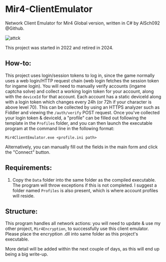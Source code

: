 # Mir4-ClientEmulator
Network Client Emulator for Mir4 Global version, written in C# by AlSch092 @Github. 

![attck](https://github.com/user-attachments/assets/3aaf7133-67af-4e65-bd2f-1f204b8a16f9)  

This project was started in 2022 and retired in 2024.  

## How-to:  
This project uses login/session tokens to log in, since the game normally uses a web login/HTTP request chain (web login fetches the session token for ingame login). You will need to manually verify accounts (ingame captcha solve) and collect a working login token for your account, along with the `deviceId` for that account. Each account has a static deviceId along with a login token which changes every 24h (or 72h if your character is above level 70). This can be collected by using an HTTPS analyzer such as Fiddler and viewing the `/auth/verify` POST request. Once you've collected your login token & deviceId, a "profile" can be filled out following the template in the `Profiles` folder, and you can then launch the executable program at the command line in the following format:

`Mir4ClientEmulator.exe <profile.ini path>`  

Alternatively, you can manually fill out the fields in the main form and click the "Connect" button.

## Requirements:
1. Copy the `Data` folder into the same folder as the compiled executable. The program will throw exceptions if this is not completed. I suggest a folder named `Profiles` is also present, which is where account profiles will reside.

## Structure:  
This program handles all network actions: you will need to update & use my other project, `Mir4Encryption`, to successfully use this client emulator. Please place the encryption .dll into same folder as this project's executable.  

More detail will be added within the next couple of days, as this will end up being a big write-up.
